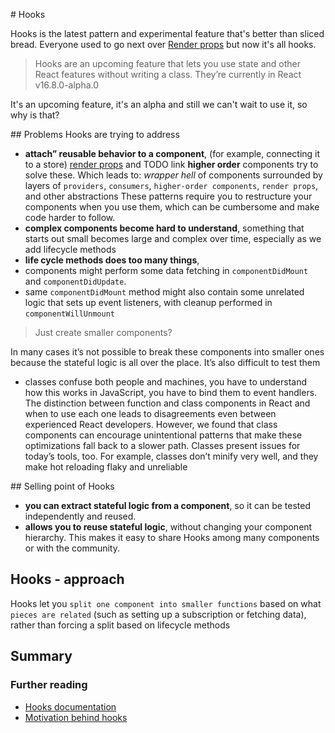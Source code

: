 # Hooks

Hooks is the latest pattern and experimental feature that's better than sliced bread. Everyone used to go next over [Render props](/patterns/render-props.md) but now it's all hooks. 

> Hooks are an upcoming feature that lets you use state and other React features without writing a class. They’re currently in React v16.8.0-alpha.0

It's an upcoming feature, it's an alpha and still we can't wait to use it, so why is that? 

## Problems Hooks are trying to address 
- **attach” reusable behavior to a component**, (for example, connecting it to a store)
[render props](/patterns/render-props.md) and TODO link **higher order** components try to solve these.
Which leads to:
_wrapper hell_ of components surrounded by layers of `providers`, `consumers`, `higher-order components`, `render props`, and other abstractions
These patterns require you to restructure your components when you use them, which can be cumbersome and make code harder to follow.
- **complex components become hard to understand**, something that starts out small becomes large and complex over time, especially as we add lifecycle methods
- **life cycle methods does too many things**, 
 - components might perform some data fetching in `componentDidMount` and `componentDidUpdate`. 
 - same `componentDidMount` method might also contain some unrelated logic that sets up event listeners, with cleanup performed in `componentWillUnmount`

> Just create smaller components?

In many cases it’s not possible to break these components into smaller ones because the stateful logic is all over the place. It’s also difficult to test them
- classes confuse both people and machines, you have to understand how this works in JavaScript, you have to bind them to event handlers.
The distinction between function and class components in React and when to use each one leads to disagreements even between experienced React developers.
However, we found that class components can encourage unintentional patterns that make these optimizations fall back to a slower path. Classes present issues for today’s tools, too. For example, classes don’t minify very well, and they make hot reloading flaky and unreliable


## Selling point of Hooks
- **you can extract stateful logic from a component**, so it can be tested independently and reused. 
- **allows you to reuse stateful logic**, without changing your component hierarchy. This makes it easy to share Hooks among many components or with the community.

## Hooks - approach
Hooks let you `split one component into smaller functions` based on what `pieces are related` (such as setting up a subscription or fetching data), rather than forcing a split based on lifecycle methods

## Summary

### Further reading
- [Hooks documentation](https://reactjs.org/docs/hooks-overview.html)
- [Motivation behind hooks](https://reactjs.org/docs/hooks-intro.html#motivation)